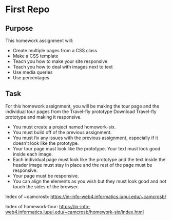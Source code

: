 # First Repo

## Purpose

This homework assignment will:

- Create multiple pages from a CSS class 
- Make a CSS template
- Teach you how to make your site responsive
- Teach you how to deal with images next to text 
- Use media queries
- Use percentages

## Task

For this homework assignment, you will be making the tour page and the individual tour pages from the Travel-fly prototype Download Travel-fly prototype and making it responsive.

- You must create a project named homework-six.
- You must build off of the previous assignment. 
- You must fix any issues with the previous assignment, especially if it doesn't look like the prototype. 
- Your tour page must look like the prototype. Your text must look good inside each image. 
- Each individual page must look like the prototype and the text inside the header image must stay in place and the rest of the page must be responsive. 
- Your page must be responsive. 
- You can align the elements as you wish but they must look good and not touch the sides of the browser.

Index of ~camcrosb:
https://in-info-web4.informatics.iupui.edu/~camcrosb/

Index of homework-four:
https://in-info-web4.informatics.iupui.edu/~camcrosb/homework-six/index.html
